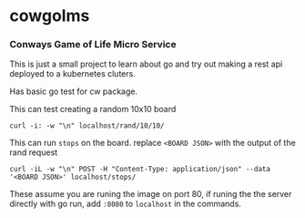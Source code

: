# cowgolms

### Conways Game of Life Micro Service

This is just a small project to learn about go and try out making a rest api deployed to a kubernetes cluters.

Has basic go test for cw package.

This can test creating a random 10x10 board

```
curl -i: -w "\n" localhost/rand/10/10/
```

This can run `stops` on the board.  replace `<BOARD JSON>` with the output of the rand request

```
curl -iL -w "\n" POST -H "Content-Type: application/json" --data '<BOARD JSON>' localhost/stops/
```

These assume you are runing the image on port 80, if runing the the server directly with go run, add `:8080` to `localhost` in the commands.